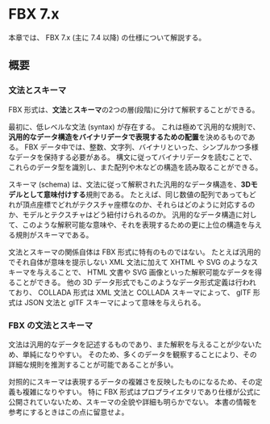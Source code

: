 # FBX 7.x

本章では、 FBX 7.x (主に 7.4 以降) の仕様について解説する。

## 概要

### 文法とスキーマ

FBX 形式は、**文法**と**スキーマ**の2つの層(段階)に分けて解釈することができる。

最初に、低レベルな文法 (syntax) が存在する。
これは極めて汎用的な規則で、**汎用的なデータ構造をバイナリデータで表現するための配置**を決めるものである。
FBX データ中では、整数、文字列、バイナリといった、シンプルかつ多様なデータを保持する必要がある。
構文に従ってバイナリデータを読むことで、これらのデータ型を識別し、また配列や木などの構造を読み取ることができる。

スキーマ (schema) は、文法に従って解釈された汎用的なデータ構造を、**3Dモデルとして意味付けする**規則である。
たとえば、同じ数値の配列であってもどれが頂点座標でどれがテクスチャ座標なのか、それらはどのように対応するのか、モデルとテクスチャはどう紐付けられるのか。
汎用的なデータ構造に対して、このような解釈可能な意味や、それを表現するための更に上位の構造を与える規則がスキーマである。

文法とスキーマの関係自体は FBX 形式に特有のものではない。
たとえば汎用的でそれ自体が意味を提示しない XML 文法に加えて XHTML や SVG のようなスキーマを与えることで、 HTML 文書や SVG 画像といった解釈可能なデータを得ることができる。
他の 3D データ形式でもこのようなデータ形式定義は行われており、 COLLADA 形式は XML 文法と COLLADA スキーマによって、 glTF 形式は JSON 文法と glTF スキーマによって意味を与えられる。

### FBX の文法とスキーマ

文法は汎用的なデータを記述するものであり、また解釈を与えることが少ないため、単純になりやすい。
そのため、多くのデータを観察することにより、その詳細な規則を推測することが可能であることが多い。

対照的にスキーマは表現するデータの複雑さを反映したものになるため、その定義も複雑になりやすい。
特に FBX 形式はプロプライエタリであり仕様が公式に公開されていないため、スキーマの全貌や詳細も明らかでない。
本書の情報を参考にするときはこの点に留意せよ。
